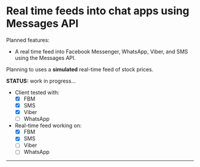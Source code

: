 # Real time feeds into chat apps using Messages API

Planned features:

* A real time feed into Facebook Messenger, WhatsApp, Viber, and SMS using the Messages API.

Planning to uses a **simulated** real-time feed of stock prices. 

**STATUS:** work in progress...

- Client tested with: 
  - [x] FBM
  - [x] SMS
  - [x] Viber
  - [ ] WhatsApp
- Real-time feed working on:
  - [x] FBM
  - [x] SMS
  - [ ] Viber
  - [ ] WhatsApp
  
---
